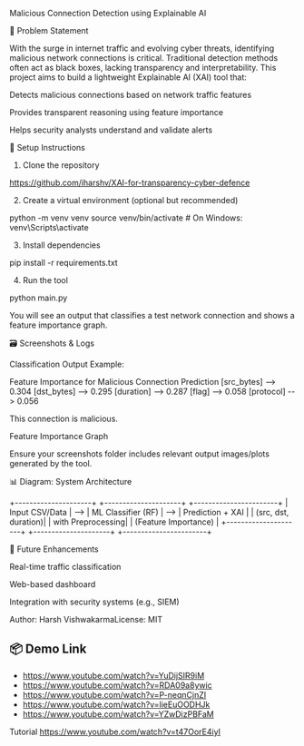 Malicious Connection Detection using Explainable AI

🔧 Problem Statement

With the surge in internet traffic and evolving cyber threats, identifying malicious network connections is critical. Traditional detection methods often act as black boxes, lacking transparency and interpretability. This project aims to build a lightweight Explainable AI (XAI) tool that:

Detects malicious connections based on network traffic features

Provides transparent reasoning using feature importance

Helps security analysts understand and validate alerts

📁 Setup Instructions

1. Clone the repository

https://github.com/iharshv/XAI-for-transparency-cyber-defence

2. Create a virtual environment (optional but recommended)

python -m venv venv
source venv/bin/activate   # On Windows: venv\Scripts\activate

3. Install dependencies

pip install -r requirements.txt

4. Run the tool

python main.py

You will see an output that classifies a test network connection and shows a feature importance graph.

🗃️ Screenshots & Logs

Classification Output Example:

Feature Importance for Malicious Connection Prediction
[src_bytes] --> 0.304
[dst_bytes] --> 0.295
[duration]  --> 0.287
[flag]      --> 0.058
[protocol]  --> 0.056

This connection is malicious.

Feature Importance Graph



Ensure your screenshots folder includes relevant output images/plots generated by the tool.

📊 Diagram: System Architecture

+---------------------+      +---------------------+      +-----------------------+
|   Input CSV/Data    | -->  |  ML Classifier (RF) | -->  |  Prediction + XAI    |
| (src, dst, duration)|      |   with Preprocessing|      |  (Feature Importance) |
+---------------------+      +---------------------+      +-----------------------+

🚀 Future Enhancements

Real-time traffic classification

Web-based dashboard

Integration with security systems (e.g., SIEM)

Author: Harsh VishwakarmaLicense: MIT


## 📦 Demo Link
- https://www.youtube.com/watch?v=YuDijSIR9iM
- https://www.youtube.com/watch?v=RDA09a8ywic
- https://www.youtube.com/watch?v=P-neqnCjnZI
- https://www.youtube.com/watch?v=lieEuOODHJk
- https://www.youtube.com/watch?v=YZwDizPBFaM

Tutorial
https://www.youtube.com/watch?v=t47OorE4iyI
